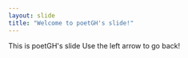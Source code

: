 ```yaml
---
layout: slide
title: "Welcome to poetGH's slide!"
---
```

This is poetGH's slide
Use the left arrow to go back!
